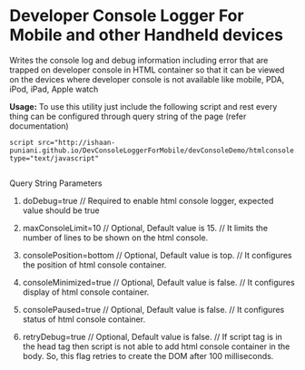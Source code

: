 Developer Console Logger For Mobile and other Handheld devices
======================================================

Writes the console log and debug information including error that are trapped on developer console in HTML container so that it can be viewed on the devices where developer console is not available like mobile, PDA, iPod, iPad, Apple watch

<b>Usage:</b> To use this utility just include the following script and rest every thing can be configured through query string of the page (refer documentation)

<pre><code>script src="http://ishaan-puniani.github.io/DevConsoleLoggerForMobile/devConsoleDemo/htmlconsole.min.js"  type="text/javascript"
 </code></pre>
Query String Parameters

1) doDebug=true  // Required to enable html console logger, expected value should be true

2) maxConsoleLimit=10  // Optional, Default value is 15. 
                       // It limits the number of lines to be shown on the html console.

3) consolePosition=bottom // Optional, Default value is top. 
                          // It configures the position of html console container.

4) consoleMinimized=true // Optional, Default value is false. 
                          // It configures display of html console container.
                          
5) consolePaused=true   // Optional, Default value is false. 
                       // It configures status of html console container.

6) retryDebug=true     // Optional, Default value is false. 
                       // If script tag is in the head tag then script is not able to add html console container in the                              body. So, this flag retries to create the DOM after 100 milliseconds.
